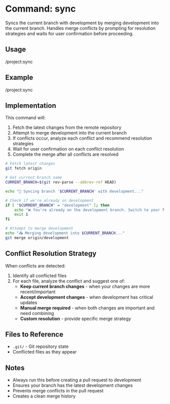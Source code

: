 # Command: sync

Syncs the current branch with development by merging development into the current branch. Handles merge conflicts by prompting for resolution strategies and waits for user confirmation before proceeding.

## Usage
/project:sync

## Example
/project:sync

## Implementation

This command will:
1. Fetch the latest changes from the remote repository
2. Attempt to merge development into the current branch
3. If conflicts occur, analyze each conflict and recommend resolution strategies
4. Wait for user confirmation on each conflict resolution
5. Complete the merge after all conflicts are resolved

```bash
# Fetch latest changes
git fetch origin

# Get current branch name
CURRENT_BRANCH=$(git rev-parse --abbrev-ref HEAD)

echo "🔄 Syncing branch '$CURRENT_BRANCH' with development..."

# Check if we're already on development
if [ "$CURRENT_BRANCH" = "development" ]; then
    echo "❌ You're already on the development branch. Switch to your feature branch first."
    exit 1
fi

# Attempt to merge development
echo "📥 Merging development into $CURRENT_BRANCH..."
git merge origin/development
```

## Conflict Resolution Strategy

When conflicts are detected:
1. Identify all conflicted files
2. For each file, analyze the conflict and suggest one of:
   - **Keep current branch changes** - when your changes are more recent/important
   - **Accept development changes** - when development has critical updates
   - **Manual merge required** - when both changes are important and need combining
   - **Custom resolution** - provide specific merge strategy

## Files to Reference
- `.git/` - Git repository state
- Conflicted files as they appear

## Notes
- Always run this before creating a pull request to development
- Ensures your branch has the latest development changes
- Prevents merge conflicts in the pull request
- Creates a clean merge history